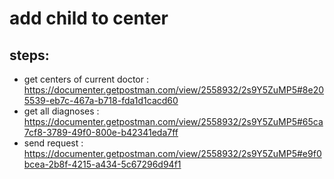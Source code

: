 # add child to center
## steps: 
* get centers of current doctor : https://documenter.getpostman.com/view/2558932/2s9Y5ZuMP5#8e205539-eb7c-467a-b718-fda1d1cacd60
* get all diagnoses : https://documenter.getpostman.com/view/2558932/2s9Y5ZuMP5#65ca7cf8-3789-49f0-800e-b42341eda7ff
* send request : https://documenter.getpostman.com/view/2558932/2s9Y5ZuMP5#e9f0bcea-2b8f-4215-a434-5c67296d94f1